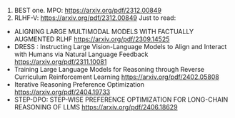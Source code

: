 1. BEST one. MPO: https://arxiv.org/pdf/2312.00849
2. RLHF-V: https://arxiv.org/pdf/2312.00849
Just to read:
- ALIGNING LARGE MULTIMODAL MODELS WITH FACTUALLY AUGMENTED RLHF https://arxiv.org/pdf/2309.14525
- DRESS : Instructing Large Vision-Language Models to Align and Interact with Humans via Natural Language Feedback https://arxiv.org/pdf/2311.10081
- Training Large Language Models for Reasoning through Reverse Curriculum Reinforcement Learning https://arxiv.org/pdf/2402.05808
- Iterative Reasoning Preference Optimization https://arxiv.org/pdf/2404.19733
- STEP-DPO: STEP-WISE PREFERENCE OPTIMIZATION FOR LONG-CHAIN REASONING OF LLMS https://arxiv.org/pdf/2406.18629
